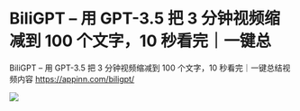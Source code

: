# BiliGPT – 用 GPT-3.5 把 3 分钟视频缩减到 100 个文字，10 秒看完｜一键总 
 BiliGPT – 用 GPT-3.5 把 3 分钟视频缩减到 100 个文字，10 秒看完｜一键总结视频内容 https://appinn.com/biligpt/ 
 
 ![]( https://pbs.twimg.com/media/FqRWnOPWcAA69s-?format=jpg )